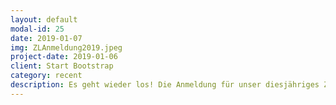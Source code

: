 ```yaml
---
layout: default
modal-id: 25
date: 2019-01-07
img: ZLAnmeldung2019.jpeg
project-date: 2019-01-06
client: Start Bootstrap
category: recent 
description: Es geht wieder los! Die Anmeldung für unser diesjähriges Zeltlager ist angelaufen, und wir sind schon ganz gespannt, wie viele Kinder mitfahren werden! Am Sonntag der Sternsinger fing es auf jeden Fall schon mal gut an, wir konnten die ersten 16 Anmeldungen entgegen nehmen. Und es gab mal wieder leckere Waffeln, mjam.
---
```

